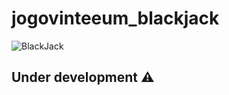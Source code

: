 # jogovinteeum_blackjack
![BlackJack](https://user-images.githubusercontent.com/74879641/121904708-ce9c2b00-ccff-11eb-98a4-fc6d382ee54c.jpg)



## Under development   ⚠
